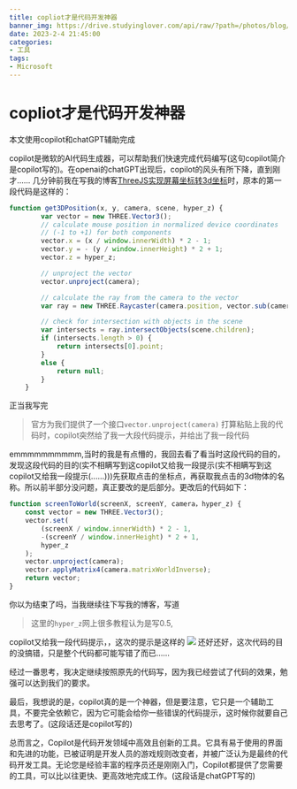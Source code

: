 ```yaml
---
title: copliot才是代码开发神器
banner_img: https://drive.studyinglover.com/api/raw/?path=/photos/blog/background/d72965259b2c152ec5b59f33d3895a3c.png
date: 2023-2-4 21:45:00
categories:
- 工具
tags:
- Microsoft
---
```

# copliot才是代码开发神器
本文使用copilot和chatGPT辅助完成

copilot是微软的AI代码生成器，可以帮助我们快速完成代码编写(这句copilot简介是copilot写的)。在openai的chatGPT出现后，copilot的风头有所下降，直到刚才……
几分钟前我在写我的博客[ThreeJS实现屏幕坐标转3d坐标](https://studyinglover.com/2023/02/04/ThreeJS%E5%AE%9E%E7%8E%B0%E5%B1%8F%E5%B9%95%E5%9D%90%E6%A0%87%E8%BD%AC3d%E5%9D%90%E6%A0%87/)时，原本的第一段代码是这样的：
```js
function get3DPosition(x, y, camera, scene, hyper_z) {
        var vector = new THREE.Vector3();
        // calculate mouse position in normalized device coordinates
        // (-1 to +1) for both components
        vector.x = (x / window.innerWidth) * 2 - 1;
        vector.y = - (y / window.innerHeight) * 2 + 1;
        vector.z = hyper_z;

        // unproject the vector
        vector.unproject(camera);

        // calculate the ray from the camera to the vector
        var ray = new THREE.Raycaster(camera.position, vector.sub(camera.position).normalize());

        // check for intersection with objects in the scene
        var intersects = ray.intersectObjects(scene.children);
        if (intersects.length > 0) {
            return intersects[0].point;
        }
        else {
            return null;
        }
    }
```
正当我写完
> 官方为我们提供了一个接口`vector.unproject(camera)`
打算粘贴上我的代码时，copilot突然给了我一大段代码提示，并给出了我一段代码

emmmmmmmmmm,当时的我是有点懵的，我回去看了看当时这段代码的目的，发现这段代码的目的(实不相瞒写到这copilot又给我一段提示(实不相瞒写到这copilot又给我一段提示(......)))先获取点击的坐标点，再获取我点击的3d物体的名称。所以前半部分没问题，真正要改的是后部分。更改后的代码如下：
```js
function screenToWorld(screenX, screenY, camera，hyper_z) {
    const vector = new THREE.Vector3();
    vector.set(
        (screenX / window.innerWidth) * 2 - 1,
        -(screenY / window.innerHeight) * 2 + 1,
        hyper_z
    );
    vector.unproject(camera);
    vector.applyMatrix4(camera.matrixWorldInverse);
    return vector;
}
```

你以为结束了吗，当我继续往下写我的博客，写道
> 这里的`hyper_z`网上很多教程认为是写0.5,

copilot又给我一段代码提示，，这次的提示是这样的
![](https://cdn.jsdelivr.net/gh/StudyingLover/anything/20230204214713.png)
还好还好，这次代码的目的没搞错，只是整个代码都可能写错了而已……

经过一番思考，我决定继续按照原先的代码写，因为我已经尝试了代码的效果，勉强可以达到我们的要求。

最后，我想说的是，copilot真的是一个神器，但是要注意，它只是一个辅助工具，不要完全依赖它，因为它可能会给你一些错误的代码提示，这时候你就要自己去思考了。(这段话还是copilot写的)

总而言之，Copilot是代码开发领域中高效且创新的工具。它具有易于使用的界面和先进的功能，已被证明是开发人员的游戏规则改变者，并被广泛认为是最终的代码开发工具。无论您是经验丰富的程序员还是刚刚入门，Copilot都提供了您需要的工具，可以比以往更快、更高效地完成工作。(这段话是chatGPT写的)
